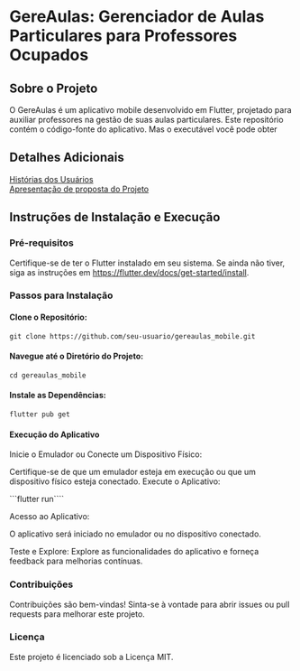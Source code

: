 # GereAulas: Gerenciador de Aulas Particulares para Professores Ocupados
## Sobre o Projeto
O GereAulas é um aplicativo mobile desenvolvido em Flutter, projetado para auxiliar professores na gestão de suas aulas particulares. Este repositório contém o código-fonte do aplicativo. Mas o executável você pode obter 

## Detalhes Adicionais
[Histórias dos Usuários](https://docs.google.com/document/d/1ZMLp2Jv_MK-n3qjDYkDD6KRgFyWMfO-7qQCkPM16Vxw/edit?usp=sharing)   
[Apresentação de proposta do Projeto](https://docs.google.com/presentation/d/1_PzHMDUO7H7XptpreTR4Ys-GP86EznLQ9sqmtk0K5C8/edit?usp=sharing)

## Instruções de Instalação e Execução
### Pré-requisitos
Certifique-se de ter o Flutter instalado em seu sistema. Se ainda não tiver, siga as instruções em https://flutter.dev/docs/get-started/install.

### Passos para Instalação
#### Clone o Repositório:
```git clone https://github.com/seu-usuario/gereaulas_mobile.git```

#### Navegue até o Diretório do Projeto:
```cd gereaulas_mobile```

#### Instale as Dependências:
```flutter pub get```

#### Execução do Aplicativo
Inicie o Emulador ou Conecte um Dispositivo Físico:

Certifique-se de que um emulador esteja em execução ou que um dispositivo físico esteja conectado.
Execute o Aplicativo:

```flutter run````

Acesso ao Aplicativo:

O aplicativo será iniciado no emulador ou no dispositivo conectado.

Teste e Explore:
Explore as funcionalidades do aplicativo e forneça feedback para melhorias contínuas.


### Contribuições
Contribuições são bem-vindas! Sinta-se à vontade para abrir issues ou pull requests para melhorar este projeto.

### Licença
Este projeto é licenciado sob a Licença MIT.
